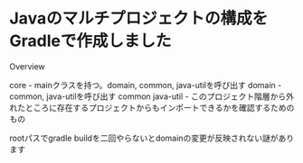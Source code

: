 Javaのマルチプロジェクトの構成をGradleで作成しました
====

Overview

core - mainクラスを持つ。domain, common, java-utilを呼び出す
domain - common, java-utilを呼び出す
common
java-util - このプロジェクト階層から外れたところに存在するプロジェクトからもインポートできるかを確認するためのもの


rootパスでgradle buildを二回やらないとdomainの変更が反映されない謎があります